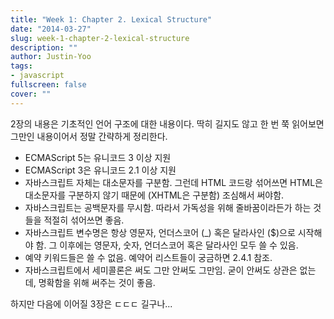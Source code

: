 ```yaml
---
title: "Week 1: Chapter 2. Lexical Structure"
date: "2014-03-27"
slug: week-1-chapter-2-lexical-structure
description: ""
author: Justin-Yoo
tags:
- javascript
fullscreen: false
cover: ""
---
```


2장의 내용은 기초적인 언어 구조에 대한 내용이다. 딱히 길지도 않고 한 번 쭉 읽어보면 그만인 내용이어서 정말 간략하게 정리한다.

- ECMAScript 5는 유니코드 3 이상 지원
- ECMAScript 3은 유니코드 2.1 이상 지원
- 자바스크립트 자체는 대소문자를 구분함. 그런데 HTML 코드랑 섞어쓰면 HTML은 대소문자를 구분하지 않기 때문에 (XHTML은 구분함) 조심해서 써야함.
- 자바스크립트는 공백문자를 무시함. 따라서 가독성을 위해 줄바꿈이라든가 하는 것들을 적절히 섞어쓰면 좋음.
- 자바스크립트 변수명은 항상 영문자, 언더스코어 (\_) 혹은 달라사인 ($)으로 시작해야 함. 그 이후에는 영문자, 숫자, 언더스코어 혹은 달라사인 모두 쓸 수 있음.
- 예약 키워드들은 쓸 수 없음. 예약어 리스트들이 궁금하면 2.4.1 참조.
- 자바스크립트에서 세미콜론은 써도 그만 안써도 그만임. 굳이 안써도 상관은 없는데, 명확함을 위해 써주는 것이 좋음.

하지만 다음에 이어질 3장은 ㄷㄷㄷ 길구나...
